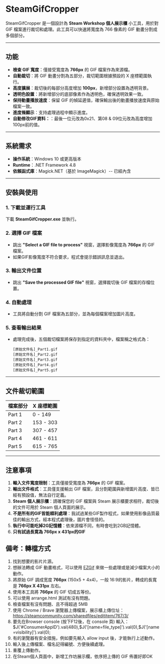 # SteamGifCropper

SteamGifCropper 是一個設計為 **Steam Workshop 個人展示櫃** 小工具，用於對 GIF 檔案進行裁切和處理。此工具可以快速將寬度為 766 像素的 GIF 動畫分割成多個部分。

---

## 功能

- **檢查 GIF 寬度**：僅接受寬度為 **766px** 的 GIF 檔案作為來源檔。
- **自動裁切**：將 GIF 動畫分割為五部分，裁切範圍根據預設的 X 座標範圍執行。
- **高度擴展**：裁切後的每部分高度增加 **100px**，新增部分設置為透明背景。
- **透明色設置**：將新增部分的底部像素作為透明色，確保透明效果一致。
- **保持動畫播放速度**：保留 GIF 的幀延遲值，確保輸出後的動畫播放速度與原始檔案一致。
- **進度條顯示**：支持處理過程中顯示進度。
- **自動修改GIF資料：**：最後一位元改為0x21、第08 & 09位元改為高度增加100px前的值。

---

## 系統需求

- **操作系統**：Windows 10 或更高版本
- **Runtime**：.NET Framework 4.8
- **依賴函式庫**：Magick.NET（基於 ImageMagick）-- 已經內含

---

## 安裝與使用

### 1. 下載並運行工具
下載 **SteamGifCropper.exe** 並執行。

### 2. 選擇 GIF 檔案
- 跳出 **"Select a GIF file to process"** 視窗，選擇影像寬度為 **766px** 的 GIF 檔案。
- 如果GIF影像寬度不符合要求，程式會提示錯誤訊息並退出。

### 3. 輸出文件位置
- 跳出 **"Save the processed GIF file"** 視窗，選擇裁切後 GIF 檔案的存檔位置。

### 4. 自動處理
- 工具將自動分割 GIF 檔案為五部分，並為每個檔案增加圖片高度。

### 5. 查看輸出結果
- 處理完成後，五個裁切檔案將保存到指定的資料夾中，檔案稱之格式為：
  ```
  [原始文件名]_Part1.gif
  [原始文件名]_Part2.gif
  [原始文件名]_Part3.gif
  [原始文件名]_Part4.gif
  [原始文件名]_Part5.gif
  ```

---

## 文件裁切範圍

| 檔案部分   | X 座標範圍 |
|------------|------------|
| Part 1     | 0 - 149    |
| Part 2     | 153 - 303  |
| Part 3     | 307 - 457  |
| Part 4     | 461 - 611  |
| Part 5     | 615 - 765  |

---

## 注意事項

1. **輸入文件寬度限制**：工具僅接受寬度為 **766px** 的 GIF 檔案。
2. **輸出文件格式**：工具僅支援輸出 GIF 檔案，且分割範圍與新增圖片高度、皆已經有預設值，無法自行定義。
3. **Steam 個人展示櫃**：請確保您的 GIF 檔案與 Steam 展示櫃要求相符，裁切後的文件可用於 Steam 個人頁面的展示。
4. **不是所有的GIF皆能順利處理**：我試過某些GIF製作程式，如果使用影像品質最佳的輸出方式，經本程式處理後，圖片會怪怪的。
5. **執行中可能吃掉2G記憶體**：依來源檔不同，有時會吃到2GB記憶體。
6. **只有試過長寛為 766px x 431px的GIF**

## 備考：轉檔方式
1. 找到想要的影片片源。
1. 想辦法轉成 GIF 動畫格式，可以使用 [EZGif](https://ezgif.com/) 來做一些處理或是減少檔案大小的動作。
1. 將原始 GIF 調成宽度 **766px** (150x5 + 4x4)，一般 16:9的影片，轉成的長寬是 **766px X 431px** 左右。
1. 使用本工具將 **766px** 的 GIF 切成五等份。
1. 可以使用 arrange.html 測試有沒有問題。
1. 檢查檔案有沒有問題、且不得超過 5MB
1. 使用 Chrome / Brave 瀏覽器上傳檔案，展示櫃上傳位址：https://steamcommunity.com/sharedfiles/edititem/767/3/
1. 要先在Browser console (按下F12後，在 console 頁) 輸入： $J('#ConsumerAppID').val(480),$J('[name=file_type]').val(0),$J('[name=visibility]').val(0);
1. 有的瀏覽器有安全措施，例如要先輸入 allow input 後，才能執行上述動作。
1. 輸入後上傳檔案、檔名記得編號、方便後續處理。
1. 重覆上傳動作。
1. 在Steam個人頁面中，新增工作坊展示欄，依序把上傳的 GIF 佈置好即OK